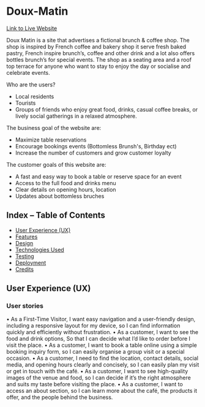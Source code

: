 # Doux-Matin
[Link to Live Website](https://carokyp.github.io/Doux-Matin/)

Doux Matin is a site that advertises a fictional brunch & coffee shop. The shop is inspired by French coffee and bakery shop it serve fresh baked pastry, French inspire brunch’s, coffee and other drink and a lot also offers bottles brunch’s for special events. The shop as a seating area and a roof top terrace for anyone who want to stay to enjoy the day or socialise and celebrate events.

Who are the users?
* Local residents
* Tourists
* Groups of friends who enjoy great food, drinks, casual coffee breaks, or lively social gatherings in a relaxed atmosphere.


The business goal of the website are:
* Maximize table reservations
* Encourage bookings events (Bottomless Brunsh's, Birthday ect)
* Increase the number of customers and grow customer loyalty

The customer goals of this website are:
* A fast and easy way to book a table or reserve space for an event
* Access to the full food and drinks menu
* Clear details on opening hours, location
* Updates about bottomless bruches

## Index – Table of Contents
* [User Experience (UX)](#user-experience-ux) 
* [Features](#features)
* [Design](#design)
* [Technologies Used](#technologies-used)
* [Testing](#testing)
* [Deployment](#deployment)
* [Credits](#credits)

## User Experience (UX)

### User stories
• As a First-Time Visitor, I want easy navigation and a user-friendly design, including a responsive layout for my device, so I can find information quickly and efficiently without frustration.
• As a customer, I want to see the food and drink options, So that I can decide what I’d like to order before I visit the place.
• As a customer, I want to book a table online using a simple booking inquiry form, so I can easily organise a group visit or a special occasion.
• As a customer, I need to find the location, contact details, social media, and opening hours clearly and concisely, so I can easily plan my visit or get in touch with the café.
• As a customer, I want to see high-quality images of the venue and food, so I can decide if it’s the right atmosphere and suits my taste before visiting the place.
• As a customer, I want to access an about section, so I can learn more about the café, the products it offer, and the people behind the business.






